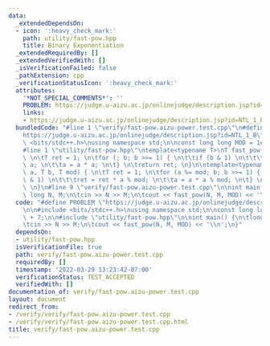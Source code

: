 ```yaml
---
data:
  _extendedDependsOn:
  - icon: ':heavy_check_mark:'
    path: utility/fast-pow.hpp
    title: Binary Exponentiation
  _extendedRequiredBy: []
  _extendedVerifiedWith: []
  _isVerificationFailed: false
  _pathExtension: cpp
  _verificationStatusIcon: ':heavy_check_mark:'
  attributes:
    '*NOT_SPECIAL_COMMENTS*': ''
    PROBLEM: https://judge.u-aizu.ac.jp/onlinejudge/description.jsp?id=NTL_1_B
    links:
    - https://judge.u-aizu.ac.jp/onlinejudge/description.jsp?id=NTL_1_B
  bundledCode: "#line 1 \"verify/fast-pow.aizu-power.test.cpp\"\n#define PROBLEM \"\
    https://judge.u-aizu.ac.jp/onlinejudge/description.jsp?id=NTL_1_B\"\n\n#include\
    \ <bits/stdc++.h>\nusing namespace std;\n\nconst long long MOD = 1e9 + 7;\n\n\
    #line 1 \"utility/fast-pow.hpp\"\ntemplate<typename T>\nT fast_pow(T a, T b) {\
    \ \n\tT ret = 1; \n\tfor (; b; b >>= 1) { \n\t\tif (b & 1) \n\t\t\tret = ret *\
    \ a; \n\t\ta = a * a; \n\t} \n\treturn ret; \n}\n\ntemplate<typename T>\nT fast_pow(T\
    \ a, T b, T mod) { \n\tT ret = 1; \n\tfor (a %= mod; b; b >>= 1) { \n\t\tif (b\
    \ & 1) \n\t\t\tret = ret * a % mod; \n\t\ta = a * a % mod; \n\t} \n\treturn ret;\
    \ \n}\n#line 9 \"verify/fast-pow.aizu-power.test.cpp\"\n\nint main() {\n\tlong\
    \ long N, M;\n\tcin >> N >> M;\n\tcout << fast_pow(N, M, MOD) << '\\n';\n}\n"
  code: "#define PROBLEM \"https://judge.u-aizu.ac.jp/onlinejudge/description.jsp?id=NTL_1_B\"\
    \n\n#include <bits/stdc++.h>\nusing namespace std;\n\nconst long long MOD = 1e9\
    \ + 7;\n\n#include \"utility/fast-pow.hpp\"\n\nint main() {\n\tlong long N, M;\n\
    \tcin >> N >> M;\n\tcout << fast_pow(N, M, MOD) << '\\n';\n}"
  dependsOn:
  - utility/fast-pow.hpp
  isVerificationFile: true
  path: verify/fast-pow.aizu-power.test.cpp
  requiredBy: []
  timestamp: '2022-03-29 13:23:42-07:00'
  verificationStatus: TEST_ACCEPTED
  verifiedWith: []
documentation_of: verify/fast-pow.aizu-power.test.cpp
layout: document
redirect_from:
- /verify/verify/fast-pow.aizu-power.test.cpp
- /verify/verify/fast-pow.aizu-power.test.cpp.html
title: verify/fast-pow.aizu-power.test.cpp
---
```

